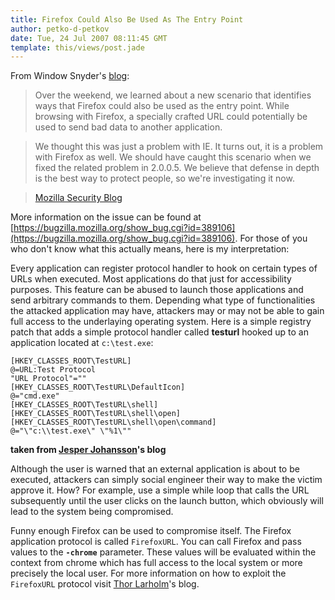 ```yaml
---
title: Firefox Could Also Be Used As The Entry Point
author: petko-d-petkov
date: Tue, 24 Jul 2007 08:11:45 GMT
template: this/views/post.jade
---
```


From Window Snyder's [blog](http://blog.mozilla.com/security):

> Over the weekend, we learned about a new scenario that identifies ways that Firefox could also be used as the entry point. While browsing with Firefox, a specially crafted URL could potentially be used to send bad data to another application.

> We thought this was just a problem with IE. It turns out, it is a problem with Firefox as well. We should have caught this scenario when we fixed the related problem in 2.0.0.5. We believe that defense in depth is the best way to protect people, so we're investigating it now.

> [Mozilla Security Blog](http://blog.mozilla.com/security/2007/07/23/related-security-issue-in-url-protocol-handling-on-windows/)

More information on the issue can be found at [https://bugzilla.mozilla.org/show_bug.cgi?id=389106](https://bugzilla.mozilla.org/show_bug.cgi?id=389106). For those of you who don't know what this actually means, here is my interpretation:

Every application can register protocol handler to hook on certain types of URLs when executed. Most applications do that just for accessibility purposes. This feature can be abused to launch those applications and send arbitrary commands to them. Depending what type of functionalities the attacked application may have, attackers may or may not be able to gain full access to the underlaying operating system. Here is a simple registry patch that adds a simple protocol handler called **testurl** hooked up to an application located at `c:\test.exe`:

	[HKEY_CLASSES_ROOT\TestURL]
	@=URL:Test Protocol
	"URL Protocol"=""
	[HKEY_CLASSES_ROOT\TestURL\DefaultIcon]
	@="cmd.exe"
	[HKEY_CLASSES_ROOT\TestURL\shell]
	[HKEY_CLASSES_ROOT\TestURL\shell\open]
	[HKEY_CLASSES_ROOT\TestURL\shell\open\command]
	@="\"c:\\test.exe\" \"%1\""

**taken from [Jesper Johansson](http://msinfluentials.com/blogs/jesper/archive/2007/07/20/hey-mozilla-quotes-are-not-legal-in-a-url.aspx)'s blog**

Although the user is warned that an external application is about to be executed, attackers can simply social engineer their way to make the victim approve it. How? For example, use a simple while loop that calls the URL subsequently until the user clicks on the launch button, which obviously will lead to the system being compromised.

Funny enough Firefox can be used to compromise itself. The Firefox application protocol is called `FirefoxURL`. You can call Firefox and pass values to the **`-chrome`** parameter. These values will be evaluated within the context from chrome which has full access to the local system or more precisely the local user. For more information on how to exploit the `FirefoxURL` protocol visit [Thor Larholm](http://larholm.com/2007/07/10/internet-explorer-0day-exploit/)'s blog.
